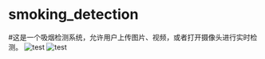 # smoking_detection

#这是一个吸烟检测系统，允许用户上传图片、视频，或者打开摄像头进行实时检测。
![test](https://github.com/ShuqiLiu217/smoking_detection/assets/117505218/50b7ff32-a977-4fbf-8012-099d8d2666fa)
![test](https://github.com/ShuqiLiu217/smoking_detection/assets/117505218/e245b514-686c-4b1c-b880-acd64b111338)

